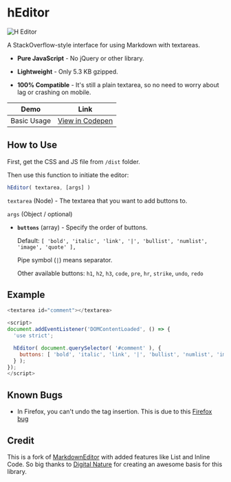 # hEditor

![H Editor](https://raw.github.com/hrsetyono/cdn/master/edje-js/h-editor-1.1.png)

A StackOverflow-style interface for using Markdown with textareas.

- **Pure JavaScript** - No jQuery or other library.

- **Lightweight** - Only 5.3 KB gzipped.

- **100% Compatible** - It's still a plain textarea, so no need to worry about lag or crashing on mobile.

| Demo | Link |
| --- | --- |
| Basic Usage | [View in Codepen](https://codepen.io/hrsetyono/pen/PoPXXNq) |

## How to Use

First, get the CSS and JS file from `/dist` folder.

Then use this function to initiate the editor:

```js
hEditor( textarea, [args] )
```

`textarea` (Node) - The textarea that you want to add buttons to.

`args` (Object / optional)

- **`buttons`** (array) - Specify the order of buttons.

    Default: `[ 'bold', 'italic', 'link', '|', 'bullist', 'numlist', 'image', 'quote' ],`

    Pipe symbol (`|`) means separator.

    Other available buttons: `h1`, `h2`, `h3`, `code`, `pre`, `hr`, `strike`, `undo`, `redo`


## Example

```js
<textarea id="comment"></textarea>

<script>
document.addEventListener('DOMContentLoaded', () => {
  'use strict';

  hEditor( document.querySelector( '#comment' ), {
    buttons: [ 'bold', 'italic', 'link', '|', 'bullist', 'numlist', 'image', 'quote' ],
  } );
});
</script>
```

## Known Bugs

- In Firefox, you can't undo the tag insertion. This is due to this [Firefox bug](https://bugzilla.mozilla.org/show_bug.cgi?id=1220696)

## Credit

This is a fork of [MarkdownEditor](https://github.com/hrsetyono/MarkdownEditor) with added features like List and Inline Code. So big thanks to [Digital Nature](https://github.com/digitalnature) for creating an awesome basis for this library.